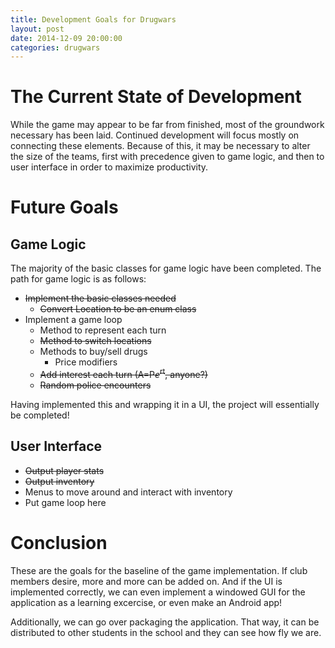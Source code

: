 ```yaml
---
title: Development Goals for Drugwars
layout: post
date: 2014-12-09 20:00:00
categories: drugwars
---
```


# The Current State of Development

While the game may appear to be far from finished, most of the groundwork necessary has been laid. Continued development will focus mostly on connecting these elements. Because of this, it may be necessary to alter the size of the teams, first with precedence given to game logic, and then to user interface in order to maximize productivity.

# Future Goals

## Game Logic

The majority of the basic classes for game logic have been completed. The path for game logic is as follows:

- <s>Implement the basic classes needed</s>
    - <s>Convert Location to be an enum class</s>
- Implement a game loop
    - Method to represent each turn
    - <s>Method to switch locations</s>
    - Methods to buy/sell drugs
        - Price modifiers
    - <s>Add interest each turn (A=P*e*<sup>rt</sup>, anyone?)</s>
    - <s>Random police encounters</s>

Having implemented this and wrapping it in a UI, the project will essentially be completed!

## User Interface

- <s>Output player stats</s>
- <s>Output inventory</s>
- Menus to move around and interact with inventory
- Put game loop here

# Conclusion

These are the goals for the baseline of the game implementation. If club members desire, more and more can be added on. And if the UI is implemented correctly, we can even implement a windowed GUI for the application as a learning excercise, or even make an Android app!

Additionally, we can go over packaging the application. That way, it can be distributed to other students in the school and they can see how fly we are.
